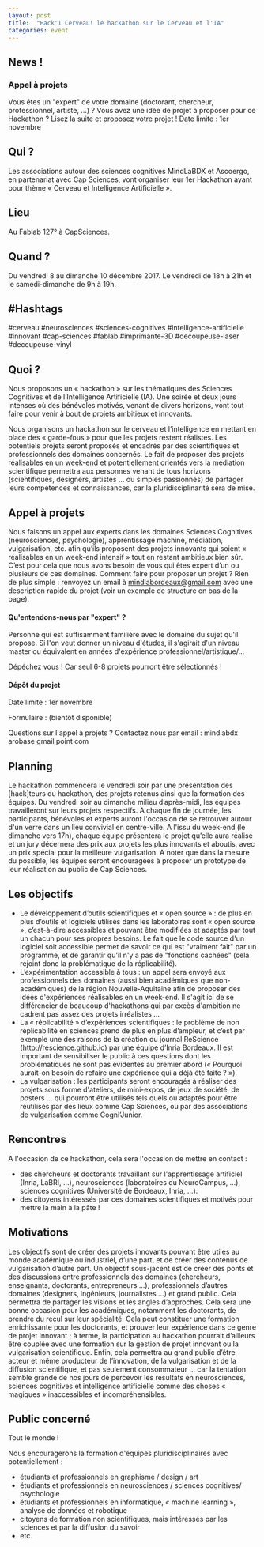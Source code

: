 ```yaml
---
layout: post
title:  "Hack'1 Cerveau! le hackathon sur le Cerveau et l'IA"
categories: event
---
```


## News !
### Appel à projets
Vous êtes un "expert" de votre domaine (doctorant, chercheur, professionnel, artiste, ...) ? Vous avez une idée de projet à proposer pour ce Hackathon ? Lisez la suite et proposez votre projet !
Date limite : 1er novembre

## Qui ?
Les associations autour des sciences cognitives MindLaBDX et Ascoergo, en partenariat avec Cap Sciences, vont organiser leur 1er Hackathon ayant pour thème « Cerveau et Intelligence Artificielle ».

## Lieu
Au Fablab 127° à CapSciences.

## Quand ?
Du vendredi 8 au dimanche 10 décembre 2017. Le vendredi de 18h à 21h et le samedi-dimanche de 9h à 19h.

## #Hashtags
#cerveau #neurosciences #sciences-cognitives #intelligence-artificielle #innovant #cap-sciences #fablab #imprimante-3D #decoupeuse-laser #decoupeuse-vinyl

## Quoi ?
Nous proposons un « hackathon » sur les thématiques des Sciences Cognitives et de l’Intelligence Artificielle (IA). Une soirée et deux jours intenses où des bénévoles motivés, venant de divers horizons, vont tout faire pour venir à bout de projets ambitieux et innovants.

Nous organisons un hackathon sur le cerveau et l’intelligence en mettant en place des « garde-fous » pour que les projets restent réalistes. Les potentiels projets seront proposés et encadrés par des scientifiques et professionnels des domaines concernés. Le fait de proposer des projets réalisables en un week-end et potentiellement orientés vers la médiation scientifique permettra aux personnes venant de tous horizons (scientifiques, designers, artistes … ou simples passionnés) de partager leurs compétences et connaissances, car la pluridisciplinarité sera de mise.

## Appel à projets

Nous faisons un appel aux experts dans les domaines Sciences Cognitives (neurosciences, psychologie), apprentissage machine, médiation, vulgarisation, etc. afin qu’ils proposent des projets innovants qui soient « réalisables en un week-end intensif » tout en restant ambitieux bien sûr. C’est pour cela que nous avons besoin de vous qui êtes expert d’un ou plusieurs de ces domaines.
Comment faire pour proposer un projet ? Rien de plus simple : renvoyez un email à mindlabordeaux@gmail.com avec une description rapide du projet (voir un exemple de structure en bas de la page).

#### Qu'entendons-nous par "expert" ?
Personne qui est suffisamment familière avec le domaine du sujet qu'il propose. Si l'on veut donner un niveau d'études, il s'agirait d'un niveau master ou équivalent en années d'expérience professionnel/artistique/...

Dépéchez vous ! Car seul 6-8 projets pourront être sélectionnés !

#### Dépôt du projet
Date limite : 1er novembre

Formulaire : (bientôt disponible)

Questions sur l'appel à projets ? Contactez nous par email : mindlabdx arobase gmail point com


## Planning
Le hackathon commencera le vendredi soir par une présentation des [hack]teurs du hackathon, des projets retenus ainsi que la formation des équipes.
Du vendredi soir au dimanche milieu d’après-midi, les équipes travailleront sur leurs projets respectifs.
A chaque fin de journée, les participants, bénévoles et experts auront l'occasion de se retrouver autour d'un verre dans un lieu convivial en centre-ville.
A l'issu du week-end (le dimanche vers 17h), chaque équipe présentera le projet qu’elle aura réalisé et un jury décernera des prix aux projets les plus innovants et aboutis, avec un prix spécial pour la meilleure vulgarisation.
A noter que dans la mesure du possible, les équipes seront encouragées à proposer un prototype de leur réalisation au public de Cap Sciences.

## Les objectifs
- Le développement d’outils scientifiques et « open source » : de plus en plus d’outils et logiciels utilisés dans les laboratoires sont « open source », c’est-à-dire accessibles et pouvant être modifiées et adaptés par tout un chacun pour ses propres besoins. Le fait que le code source d'un logiciel soit accessible permet de savoir ce qui est "vraiment fait" par un programme, et de garantir qu'il n'y a pas de "fonctions cachées" (cela rejoint donc la problématique de la réplicabilité).
- L’expérimentation accessible à tous : un appel sera envoyé aux professionnels des domaines (aussi bien académiques que non-académiques) de la région Nouvelle-Aquitaine afin de proposer des idées d'expériences réalisables en un week-end. Il s'agit ici de se différencier de beaucoup d'hackathons qui par excès d'ambition ne cadrent pas assez des projets irréalistes …
- La « réplicabilité » d’expériences scientifiques : le problème de non réplicabilité en sciences prend de plus en plus d’ampleur, et c’est par exemple une des raisons de la création du journal ReScience (http://rescience.github.io) par une équipe d’Inria Bordeaux. Il est important de sensibiliser le public à ces questions dont les problématiques ne sont pas évidentes au premier abord (« Pourquoi aurait-on besoin de refaire une expérience qui a déjà été faite ? »).
- La vulgarisation : les participants seront encouragés à réaliser des projets sous forme d'ateliers, de mini-expos, de jeux de société, de posters … qui pourront être utilisés tels quels ou adaptés pour être réutilisés par des lieux comme Cap Sciences, ou par des associations de vulgarisation comme Cogni’Junior.

## Rencontres
A l'occasion de ce hackathon, cela sera l'occasion de mettre en contact :
- des chercheurs et doctorants travaillant sur l'apprentissage artificiel (Inria, LaBRI, ...), neurosciences (laboratoires du NeuroCampus, ...), sciences cognitives (Université de Bordeaux, Inria, ...).
- des citoyens intéressés par ces domaines scientifiques et motivés pour mettre la main à la pâte !

## Motivations
Les objectifs sont de créer des projets innovants pouvant être utiles au monde académique ou industriel, d’une part, et de créer des contenus de vulgarisation d’autre part. Un objectif sous-jacent est de créer des ponts et des discussions entre professionnels des domaines (chercheurs, enseignants, doctorants, entrepreneurs …), professionnels d’autres domaines (designers, ingénieurs, journalistes …) et grand public. Cela permettra de partager les visions et les angles d’approches. Cela sera une bonne occasion pour les académiques, notamment les doctorants, de prendre du recul sur leur spécialité. Cela peut constituer une formation enrichissante pour les doctorants, et prouver leur expérience dans ce genre de projet innovant ; à terme, la participation au hackathon pourrait d’ailleurs être couplée avec une formation sur la gestion de projet innovant ou la vulgarisation scientifique. Enfin, cela permettra au grand public d’être acteur et même producteur de l’innovation, de la vulgarisation et de la diffusion scientifique, et pas seulement consommateur … car la tentation semble grande de nos jours de percevoir les résultats en neurosciences, sciences cognitives et intelligence artificielle comme des choses « magiques » inaccessibles et incompréhensibles.

## Public concerné
Tout le monde !

Nous encouragerons la formation d'équipes pluridisciplinaires avec potentiellement :
- étudiants et professionnels en graphisme / design / art
- étudiants et professionnels en neurosciences / sciences cognitives/ psychologie
- étudiants et professionnels en informatique, « machine learning », analyse de données et robotique
- citoyens de formation non scientifiques, mais intéressés par les sciences et par la diffusion du savoir
- etc.
